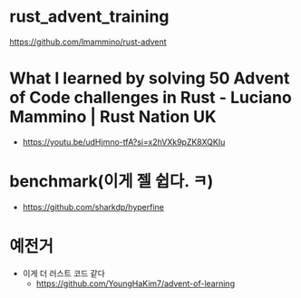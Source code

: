 # rust_advent_training
https://github.com/lmammino/rust-advent

# What I learned by solving 50 Advent of Code challenges in Rust - Luciano Mammino | Rust Nation UK 
- https://youtu.be/udHjmno-tfA?si=x2hVXk9pZK8XQKIu

# benchmark(이게 젤 쉽다. ㅋ)
- https://github.com/sharkdp/hyperfine

# 예전거
- 이게 더 러스트 코드 같다
  - https://github.com/YoungHaKim7/advent-of-learning